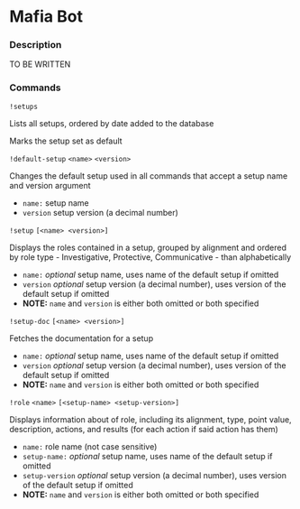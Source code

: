 # Mafia Bot

### Description

TO BE WRITTEN

### Commands
`!setups`

Lists all setups, ordered by date added to the database

Marks the setup set as default

`!default-setup` `<name>` `<version>`

Changes the default setup used in all commands that accept a setup name and version argument

* `name:` setup name
* `version` setup version (a decimal number)

`!setup` `[<name> <version>]`

Displays the roles contained in a setup, grouped by alignment and ordered by role type - Investigative, Protective, Communicative - than alphabetically

* `name:` *optional* setup name, uses name of the default setup if omitted
* `version` *optional* setup version (a decimal number), uses version of the default setup if omitted
* **NOTE:** `name` and `version` is either both omitted or both specified

`!setup-doc` `[<name> <version>]`

Fetches the documentation for a setup

* `name:` *optional* setup name, uses name of the default setup if omitted
* `version` *optional* setup version (a decimal number), uses version of the default setup if omitted
* **NOTE:** `name` and `version` is either both omitted or both specified

`!role` `<name>` `[<setup-name> <setup-version>]`

Displays information about of role, including its alignment, type, point value, description, actions, and results (for each action if said action has them)

* `name:` role name (not case sensitive)
* `setup-name:` *optional* setup name, uses name of the default setup if omitted
* `setup-version` *optional* setup version (a decimal number), uses version of the default setup if omitted
* **NOTE:** `name` and `version` is either both omitted or both specified